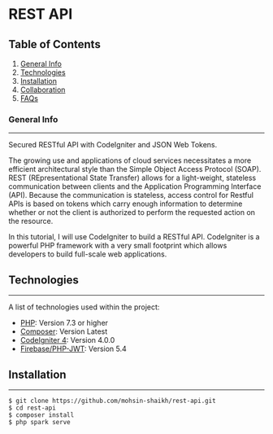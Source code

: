 # REST API


## Table of Contents
1. [General Info](#general-info)
2. [Technologies](#technologies)
3. [Installation](#installation)
4. [Collaboration](#collaboration)
5. [FAQs](#faqs)


### General Info
***
Secured RESTful API with CodeIgniter and JSON Web Tokens.

The growing use and applications of cloud services necessitates a more efficient architectural style than the Simple Object Access Protocol (SOAP). REST (REpresentational State Transfer) allows for a light-weight, stateless communication between clients and the Application Programming Interface (API). Because the communication is stateless, access control for Restful APIs is based on tokens which carry enough information to determine whether or not the client is authorized to perform the requested action on the resource.

In this tutorial, I will use CodeIgniter to build a RESTful API. CodeIgniter is a powerful PHP framework with a very small footprint which allows developers to build full-scale web applications.

<!-- ### Screenshot -->
<!-- ![Image text](https://www.united-internet.de/fileadmin/user_upload/Brands/Downloads/Logo_IONOS_by.jpg) -->


## Technologies
***
A list of technologies used within the project:
* [PHP](https://php.net): Version 7.3 or higher  
* [Composer](https://getcomposer.org): Version Latest 
* [CodeIgniter 4](https://codeigniter.com): Version 4.0.0 
* [Firebase/PHP-JWT](https://example.com): Version 5.4


## Installation
***
<!-- A little intro about the installation.  -->
```
$ git clone https://github.com/mohsin-shaikh/rest-api.git
$ cd rest-api
$ composer install
$ php spark serve
```
<!-- Side information: To use the application in a special environment use ```lorem ipsum``` to start -->

<!-- ## Collaboration
***
Give instructions on how to collaborate with your project.
> Maybe you want to write a quote in this part. 
> Should it encompass several lines?
> This is how you do it. -->

<!-- ## FAQs
***
A list of frequently asked questions
1. **This is a question in bold**

Answer to the first question with _italic words_. 

2. __Second question in bold__ 

To answer this question, we use an unordered list:
* First point
* Second Point
* Third point

3. **Third question in bold**

Answer to the third question with *italic words*.

4. **Fourth question in bold**

| Headline 1 in the tablehead | Headline 2 in the tablehead | Headline 3 in the tablehead |
|:--------------|:-------------:|--------------:|
| text-align left | text-align center | text-align right | -->
